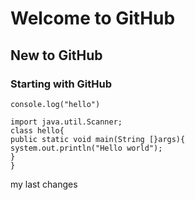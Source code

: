 # Welcome to GitHub
## New to GitHub
### Starting with GitHub

`console.log("hello")`

```
import java.util.Scanner;
class hello{
public static void main(String [}args){
system.out.println("Hello world");
}
}
```

my last changes
